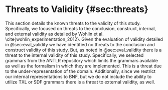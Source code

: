 # Threats to Validity {#sec:threats}

This section details the known threats to the validity of this study. Specifically, we focused on threats to the conclusion, construct, internal, and external validity as detailed by Wohlin et al. \cite{wohlin_experimentation_2012}. Given the evaluation of validity detailed in @sec:eval_validity we have identified no threats to the conclusion and construct validity of this study. But, as noted in @sec:eval_validity there is a threat to the internal validity of this study. Specifically, we selected grammars from the ANTLR repository which limits the grammars available as well as the formalism in which they are implemented. This is a threat due to the under-representation of the domain. Additionally, since we restrict our internal representations to BNF, but we do not include the ability to utilize TXL or SDF grammars there is a threat to external validity, as well.
